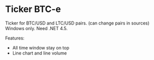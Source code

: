 Ticker BTC-e
===========
Ticker for BTC/USD and LTC/USD pairs.
(can change pairs in sources)
Windows only. Need .NET 4.5.

Features:
- All time window stay on top
- Line chart and line volume
